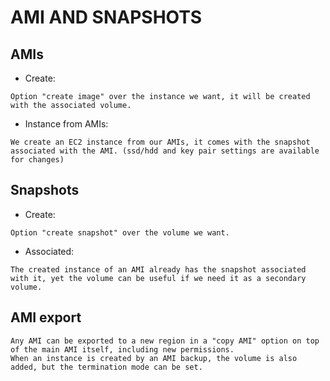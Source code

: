 # AMI AND SNAPSHOTS

## AMIs
* Create:
```
Option "create image" over the instance we want, it will be created with the associated volume.
```
* Instance from AMIs:
```
We create an EC2 instance from our AMIs, it comes with the snapshot associated with the AMI. (ssd/hdd and key pair settings are available for changes)
```
## Snapshots
* Create:
```
Option "create snapshot" over the volume we want. 
```
* Associated:
```
The created instance of an AMI already has the snapshot associated with it, yet the volume can be useful if we need it as a secondary volume.
```
## AMI export
```
Any AMI can be exported to a new region in a "copy AMI" option on top of the main AMI itself, including new permissions.
When an instance is created by an AMI backup, the volume is also added, but the termination mode can be set.
```